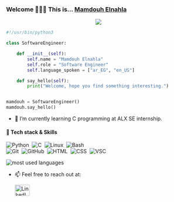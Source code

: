 ### Welcome 👋👋👋 This is... <a href="https://www.linkedin.com/in/mamdouh-ashraf-elnahla">Mamdouh Elnahla</a>
  <p align="center">
  <a href="https://github.com/DenverCoder1/readme-typing-svg"><img src="https://readme-typing-svg.herokuapp.com/?lines=Django%20Back-end%20web%20developer;Continuous%20learning%20makes%20Perfect!&font=Fira%20Code&center=true&width=480&height=45&color=f75c7e&vCenter=true&size=22"></a>
</p>

```python
#!/usr/bin/python3

class SoftwareEngineer:

    def __init__(self):
        self.name = "Mamdouh Elnahla"
        self.role = "Software Engineer"
        self.language_spoken = ["ar_EG", "en_US"]

    def say_hello(self):
        print("Welcome, hope you find something interesting.")


mamdouh = SoftwareEngineer()
mamdouh.say_hello()
```

- 🌱 I’m currently learning C programming at ALX SE internship.

#### 🔧 Tech stack & Skills
  ![Python](https://img.shields.io/badge/-Python%20-05122A?style=flat&logo=python)&nbsp;
  ![C](https://img.shields.io/badge/-C%20-05122A?style=flat&logo=C)&nbsp;
  ![Linux](https://img.shields.io/badge/-Linux-05122A?style=flat&logo=linux)&nbsp; 
  ![Bash](https://img.shields.io/badge/-Bash-05122A?style=flat&logo=gnu-bash)&nbsp; <br>
  ![Git](https://img.shields.io/badge/-Git-05122A?style=flat&logo=git)&nbsp; 
  ![GitHub](https://img.shields.io/badge/-GitHub-05122A?style=flat&logo=github)&nbsp; 
  ![HTML](https://img.shields.io/badge/-HTML-05122A?style=flat&logo=HTML5)&nbsp; 
  ![CSS](https://img.shields.io/badge/-CSS-05122A?style=flat&logo=CSS3&logoColor=1572B6)&nbsp; 
  ![VSC](https://img.shields.io/badge/-VS_Code-05122A?style=flat&logo=visual-studio-code)&nbsp; 

  <div align="left">
    <img align="center" src="https://github-readme-stats.vercel.app/api/top-langs?username=MamdouhEnahla&show_icons=true&locale=en&layout=compact&theme=radical" alt="most used languages" /> <br>
  </div>

- 📫 Feel free to reach out at:
       <p><a href="https://www.linkedin.com/in/mamdouh-ashraf-elnahla" target="_blank"><img alt="LinkedIn" src="https://raw.githubusercontent.com/rahuldkjain/github-profile-readme-generator/master/src/images/icons/Social/linked-in-alt.svg" height="30" width="40" /></a>
 
<!--
**MamdouhEnahla/MamdouhEnahla** is a ✨ _special_ ✨ repository because its `README.md` (this file) appears on your GitHub profile.

- 🔭 I’m currently working on ...
- 👯 I’m looking to collaborate on ...
- 🤔 I’m looking for help with ...
- 💬 Ask me about ...
- 📫 How to reach me: feel free to reach out at LinkedIn, Twiter or Gmail.
- 😄 Pronouns: ...
- ⚡ Fun fact: ...
![JavaScript](https://img.shields.io/badge/-JavaScript-05122A?style=flat&logo=javascript)&nbsp;
![React](https://img.shields.io/badge/-React-05122A?style=flat&logo=react&logoColor=white&color=6aa6f8)&nbsp;
![PostgreSQL](https://img.shields.io/badge/-PostgreSQL-05122A?style=flat&logo=postgresql)&nbsp;
![MongoDB](https://img.shields.io/badge/-MongoDB-05122A?style=flat&logo=MongoDB)&nbsp;
![GraphQL](https://img.shields.io/badge/-GraphQL-05122A?style=flat&logo=GraphQL)&nbsp;
![SQL](https://img.shields.io/badge/-SQL-05122A?style=flat&logo=SQL)&nbsp;
![Bootstrap](https://img.shields.io/badge/-Bootstrap-05122A?style=flat&logo=bootstrap&logoColor=563D7C)&nbsp;
![Docker](https://img.shields.io/badge/-Docker-05122A?style=flat&logo=docker)&nbsp;
![Kubernetes](https://img.shields.io/badge/-Kubernetes-05122A?style=flat&logo=kubernetes)&nbsp;

<a href="https://twitter.com/MamdouhElnahla" target="_blank"><img alt="Twitter" src="https://raw.githubusercontent.com/rahuldkjain/github-profile-readme-generator/master/src/images/icons/Social/twitter.svg" height="30" width="40"/></a>

<a href="https://komarev.com/ghpvc/?username=MamdouhEnahla&style=for-the-badge" >
    <img src="https://komarev.com/ghpvc/?username=MamdouhEnahla&style=for-the-badge" align="center">
</a>
-->

